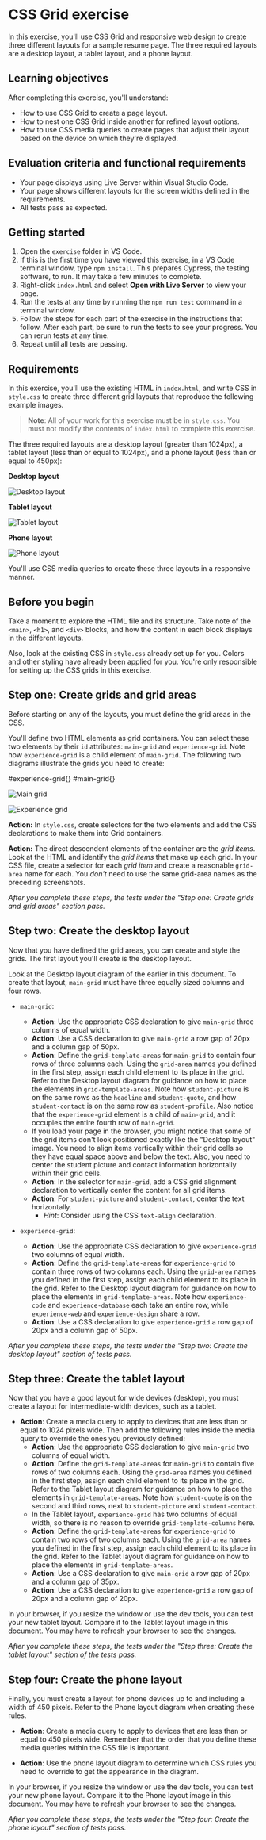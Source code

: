 # CSS Grid exercise

In this exercise, you'll use CSS Grid and responsive web design to create three different layouts for a sample resume page. The three required layouts are a desktop layout, a tablet layout, and a phone layout.

## Learning objectives

After completing this exercise, you'll understand:

* How to use CSS Grid to create a page layout.
* How to nest one CSS Grid inside another for refined layout options.
* How to use CSS media queries to create pages that adjust their layout based on the device on which they're displayed.

## Evaluation criteria and functional requirements

* Your page displays using Live Server within Visual Studio Code.
* Your page shows different layouts for the screen widths defined in the requirements.
* All tests pass as expected.

## Getting started

1. Open the `exercise` folder in VS Code.
2. If this is the first time you have viewed this exercise, in a VS Code terminal window, type `npm install`. This prepares Cypress, the testing software, to run. It may take a few minutes to complete.
3. Right-click `index.html` and select **Open with Live Server** to view your page.
4. Run the tests at any time by running the `npm run test` command in a terminal window.
5. Follow the steps for each part of the exercise in the instructions that follow. After each part, be sure to run the tests to see your progress. You can rerun tests at any time.
6. Repeat until all tests are passing.

## Requirements

In this exercise, you'll use the existing HTML in `index.html`, and write CSS in `style.css` to create three different grid layouts that reproduce the following example images.

> **Note**: All of your work for this exercise must be in `style.css`. You must not modify the contents of `index.html` to complete this exercise.

The three required layouts are a desktop layout (greater than 1024px), a tablet layout (less than or equal to 1024px), and a phone layout (less than or equal to 450px):

**Desktop layout**

![Desktop layout](./img/layout-desktop.png)

**Tablet layout**

![Tablet layout](./img/layout-tablet.png)

**Phone layout**

![Phone layout](./img/layout-phone.png)

You'll use CSS media queries to create these three layouts in a responsive manner.

## Before you begin

Take a moment to explore the HTML file and its structure. Take note of the `<main>`, `<h1>`, and `<div>` blocks, and how the content in each block displays in the different layouts.

Also, look at the existing CSS in `style.css` already set up for you. Colors and other styling have already been applied for you. You're only responsible for setting up the CSS grids in this exercise.

## Step one: Create grids and grid areas

Before starting on any of the layouts, you must define the grid areas in the CSS.

You'll define two HTML elements as grid containers. You can select these two elements by their `id` attributes: `main-grid` and `experience-grid`. Note how `experience-grid` is a child element of `main-grid`. The following two diagrams illustrate the grids you need to create:

#experience-grid{}
#main-grid{}

![Main grid](./img/main-grid.png)

![Experience grid](./img/experience-grid.png)

**Action:** In `style.css`, create selectors for the two elements and add the CSS declarations to make them into Grid containers.

**Action:** The direct descendent elements of the container are the _grid items_. Look at the HTML and identify the _grid items_ that make up each grid. In your CSS file, create a selector for each _grid item_ and create a reasonable `grid-area` name for each. You _don't_ need to use the same grid-area names as the preceding screenshots.

*After you complete these steps, the tests under the "Step one: Create grids and grid areas" section pass.*

## Step two: Create the desktop layout

Now that you have defined the grid areas, you can create and style the grids. The first layout you'll create is the desktop layout.

Look at the Desktop layout diagram of the earlier in this document. To create that layout, `main-grid` must have three equally sized columns and four rows.

* `main-grid`:

  * **Action**: Use the appropriate CSS declaration to give `main-grid` three columns of equal width.
  * **Action**: Use a CSS declaration to give `main-grid` a row gap of 20px and a column gap of 50px.
  * **Action**: Define the `grid-template-areas` for `main-grid` to contain four rows of three columns each. Using the `grid-area` names you defined in the first step, assign each child element to its place in the grid. Refer to the Desktop layout diagram for guidance on how to place the elements in `grid-template-areas`. Note how `student-picture` is on the same rows as the `headline` and `student-quote`, and how `student-contact` is on the same row as `student-profile`. Also notice that the `experience-grid` element is a child of `main-grid`, and it occupies the entire fourth row of `main-grid`.
  * If you load your page in the browser, you might notice that some of the grid items don't look positioned exactly like the "Desktop layout" image. You need to align items vertically within their grid cells so they have equal space above and below the text. Also, you need to center the student picture and contact information horizontally within their grid cells.
  * **Action**: In the selector for `main-grid`, add a CSS grid alignment declaration to vertically center the content for all grid items.
  * **Action**: For `student-picture` and `student-contact`, center the text horizontally.
    * *Hint*: Consider using the CSS `text-align` declaration.

* `experience-grid`:
  * **Action**: Use the appropriate CSS declaration to give `experience-grid` two columns of equal width.
  * **Action**: Define the `grid-template-areas` for `experience-grid` to contain three rows of two columns each. Using the `grid-area` names you defined in the first step, assign each child element to its place in the grid. Refer to the Desktop layout diagram for guidance on how to place the elements in `grid-template-areas`. Note how `experience-code` and `experience-database` each take an entire row, while `experience-web` and `experience-design` share a row.
  * **Action**: Use a CSS declaration to give `experience-grid` a row gap of 20px and a column gap of 50px.

*After you complete these steps, the tests under the "Step two: Create the desktop layout" section of tests pass.*

## Step three: Create the tablet layout

Now that you have a good layout for wide devices (desktop), you must create a layout for intermediate-width devices, such as a tablet.

* **Action**: Create a media query to apply to devices that are less than or equal to 1024 pixels wide. Then add the following rules inside the media query to override the ones you previously defined:
  * **Action**: Use the appropriate CSS declaration to give `main-grid` two columns of equal width.
  * **Action**: Define the `grid-template-areas` for `main-grid` to contain five rows of two columns each. Using the `grid-area` names you defined in the first step, assign each child element to its place in the grid. Refer to the Tablet layout diagram for guidance on how to place the elements in `grid-template-areas`. Note how `student-quote` is on the second and third rows, next to `student-picture` and `student-contact`.
  * In the Tablet layout, `experience-grid` has two columns of equal width, so there is no reason to override `grid-template-columns` here.
  * **Action**: Define the `grid-template-areas` for `experience-grid` to contain two rows of two columns each. Using the `grid-area` names you defined in the first step, assign each child element to its place in the grid. Refer to the Tablet layout diagram for guidance on how to place the elements in `grid-template-areas`.
  * **Action**: Use a CSS declaration to give `main-grid` a row gap of 20px and a column gap of 35px.
  * **Action**: Use a CSS declaration to give `experience-grid` a row gap of 20px and a column gap of 20px.

In your browser, if you resize the window or use the dev tools, you can test your new tablet layout. Compare it to the Tablet layout image in this document. You may have to refresh your browser to see the changes.

*After you complete these steps, the tests under the "Step three: Create the tablet layout" section of the tests pass.*

## Step four: Create the phone layout

Finally, you must create a layout for phone devices up to and including a width of 450 pixels. Refer to the Phone layout diagram when creating these rules.

* **Action**: Create a media query to apply to devices that are less than or equal to 450 pixels wide. Remember that the order that you define these media queries within the CSS file is important.

* **Action**: Use the phone layout diagram to determine which CSS rules you need to override to get the appearance in the diagram.

In your browser, if you resize the window or use the dev tools, you can test your new phone layout. Compare it to the Phone layout image in this document. You may have to refresh your browser to see the changes.

*After you complete these steps, the tests under the "Step four: Create the phone layout" section of tests pass.*
